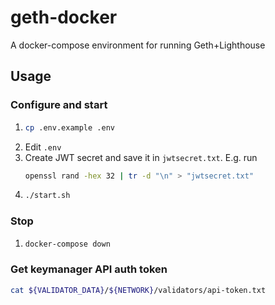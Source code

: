 # geth-docker
A docker-compose environment for running Geth+Lighthouse

## Usage

### Configure and start

1. ```bash
   cp .env.example .env
   ```
1. Edit `.env`
1. Create JWT secret and save it in `jwtsecret.txt`. E.g. run
   ```sh
   openssl rand -hex 32 | tr -d "\n" > "jwtsecret.txt"
   ```
1. ```bash
   ./start.sh
   ```

### Stop

1. ```bash
   docker-compose down
   ```

### Get keymanager API auth token

```bash
cat ${VALIDATOR_DATA}/${NETWORK}/validators/api-token.txt
```

